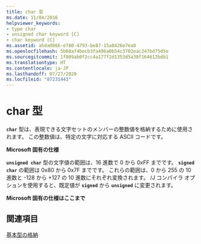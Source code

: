 ```yaml
---
title: char 型
ms.date: 11/04/2016
helpviewer_keywords:
- type char
- unsigned char keyword [C]
- char keyword [C]
ms.assetid: a5da0866-e780-4793-be87-15a8426e7ea0
ms.openlocfilehash: 5b60af4becb3fa496a0b54c3702eac247bd75d5e
ms.sourcegitcommit: 1f009ab0f2cc4a177f2d1353d5a38f164612bdb1
ms.translationtype: HT
ms.contentlocale: ja-JP
ms.lasthandoff: 07/27/2020
ms.locfileid: "87231443"
---
```

# <a name="type-char"></a>char 型

**`char`** 型は、表現できる文字セットのメンバーの整数値を格納するために使用されます。 この整数値は、特定の文字に対応する ASCII コードです。

**Microsoft 固有の仕様**

**`unsigned char`** 型の文字値の範囲は、16 進数で 0 から 0xFF までです。 **`signed char`** の範囲は 0x80 から 0x7F までです。 これらの範囲は、0 から 255 の 10 進数と -128 から +127 の 10 進数にそれぞれ変換されます。 /J コンパイラ オプションを使用すると、既定値が **`signed`** から **`unsigned`** に変更されます。

**Microsoft 固有の仕様はここまで**

## <a name="see-also"></a>関連項目

[基本型の格納](../c-language/storage-of-basic-types.md)
